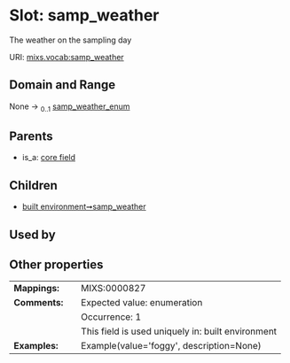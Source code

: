
# Slot: samp_weather


The weather on the sampling day

URI: [mixs.vocab:samp_weather](https://w3id.org/mixs/vocab/samp_weather)


## Domain and Range

None &#8594;  <sub>0..1</sub> [samp_weather_enum](samp_weather_enum.md)

## Parents

 *  is_a: [core field](core_field.md)

## Children

 *  [built environment➞samp_weather](built_environment_samp_weather.md)

## Used by


## Other properties

|  |  |  |
| --- | --- | --- |
| **Mappings:** | | MIXS:0000827 |
| **Comments:** | | Expected value: enumeration |
|  | | Occurrence: 1 |
|  | | This field is used uniquely in: built environment |
| **Examples:** | | Example(value='foggy', description=None) |

